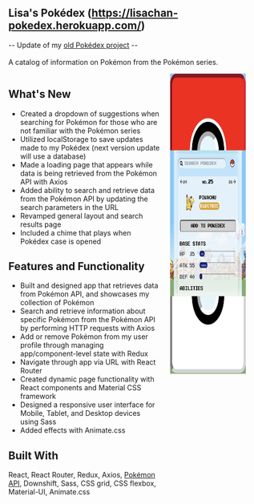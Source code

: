 ## Lisa's Pokédex (<a href="https://lisachan-pokedex.herokuapp.com/">https://lisachan-pokedex.herokuapp.com/</a>)
-- Update of my <a href="https://github.com/xlisachan/javascript_pokedex">old Pokédex project</a> --
<br />
<br />
A catalog of information on Pokémon from the Pokémon series.

<div style="display: flex;">
  <section style="width: 60%; margin-right: 20px;">
    <div>
      <h2>What's New</h2>
      <ul>
        <li>Created a dropdown of suggestions when searching for Pokémon for those who are not familiar with the Pokémon series</li>
        <li>Utilized localStorage to save updates made to my Pokédex (next version update will use a database)</li>
        <li>Made a loading page that appears while data is being retrieved from the Pokémon API with Axios</li>
        <li>Added ability to search and retrieve data from the Pokémon API by updating the search parameters in the URL</li>
        <li>Revamped general layout and search results page</li>
        <li>Included a chime that plays when Pokédex case is opened</li>
      </ul>
    </div>
    <div>
      <h2>Features and Functionality</h2>
      <ul>
        <li>Built and designed app that retrieves data from Pokémon API, and showcases my collection of Pokémon</li>
        <li>Search and retrieve information about specific Pokémon from the Pokémon API by performing HTTP requests with Axios</li>
        <li>Add or remove Pokémon from my user profile through managing app/component-level state with Redux</li>
        <li>Navigate through app via URL with React Router</li>
        <li>Created dynamic page functionality with React components and Material CSS framework</li>
        <li>Designed a responsive user interface for Mobile, Tablet, and Desktop devices using Sass</li>
        <li>Added effects with Animate.css</li>
      </ul>
    </div>
    <div>
      <h2>Built With</h2>
      <p>
        React, React Router, Redux, Axios, <a href="https://pokeapi.co/">Pokémon API</a>, Downshift, Sass, CSS grid, CSS flexbox, Material-UI, Animate.css
      </p>
    </div>
  </section>

  <section style="width: 30%;">
    <a href="https://lisachan-pokedex.herokuapp.com/">
      <img style="height: 600px; width: auto;" src="https://github.com/xlisachan/react_pokedex/blob/master/src/assets/images/Screen%20Shot%202020-04-06%20at%202.23.33%20PM.png?raw=true" alt="screenshot of Pokedex React project" />
    </a>
  </section>
</div>
